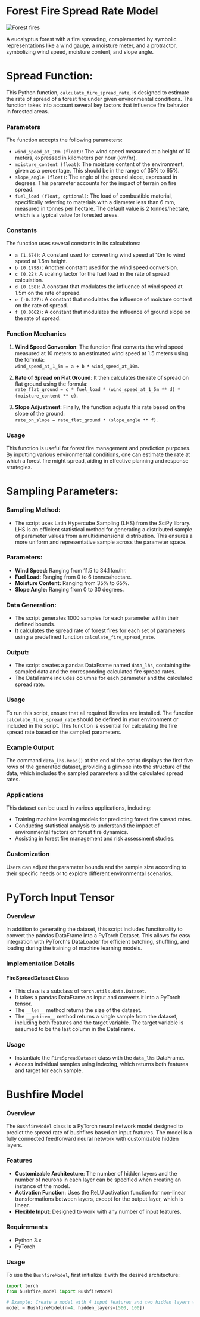# Forest Fire Spread Rate Model

![Forest fires](https://github.com/Cnalhcal/MLAI-Hack-2023/assets/100665526/acd7ef48-64ba-4131-b315-44e40574377d)

A eucalyptus forest with a fire spreading, complemented by symbolic representations like a wind gauge, a moisture meter, and a protractor, symbolizing wind speed, moisture content, and slope angle. 

# Spread Function:

This Python function, `calculate_fire_spread_rate`, is designed to estimate the rate of spread of a forest fire under given environmental conditions. The function takes into account several key factors that influence fire behavior in forested areas.

### Parameters

The function accepts the following parameters:

- `wind_speed_at_10m (float)`: The wind speed measured at a height of 10 meters, expressed in kilometers per hour (km/hr).
- `moisture_content (float)`: The moisture content of the environment, given as a percentage. This should be in the range of 35% to 65%.
- `slope_angle (float)`: The angle of the ground slope, expressed in degrees. This parameter accounts for the impact of terrain on fire spread.
- `fuel_load (float, optional)`: The load of combustible material, specifically referring to materials with a diameter less than 6 mm, measured in tonnes per hectare. The default value is 2 tonnes/hectare, which is a typical value for forested areas.

### Constants

The function uses several constants in its calculations:

- `a (1.674)`: A constant used for converting wind speed at 10m to wind speed at 1.5m height.
- `b (0.1798)`: Another constant used for the wind speed conversion.
- `c (0.22)`: A scaling factor for the fuel load in the rate of spread calculation.
- `d (0.158)`: A constant that modulates the influence of wind speed at 1.5m on the rate of spread.
- `e (-0.227)`: A constant that modulates the influence of moisture content on the rate of spread.
- `f (0.0662)`: A constant that modulates the influence of ground slope on the rate of spread.

### Function Mechanics

1. **Wind Speed Conversion**: The function first converts the wind speed measured at 10 meters to an estimated wind speed at 1.5 meters using the formula:<br> `wind_speed_at_1_5m = a + b * wind_speed_at_10m`.

2. **Rate of Spread on Flat Ground**: It then calculates the rate of spread on flat ground using the formula:<br> `rate_flat_ground = c * fuel_load * (wind_speed_at_1_5m ** d) * (moisture_content ** e)`.

3. **Slope Adjustment**: Finally, the function adjusts this rate based on the slope of the ground:<br> `rate_on_slope = rate_flat_ground * (slope_angle ** f)`.

### Usage

This function is useful for forest fire management and prediction purposes. By inputting various environmental conditions, one can estimate the rate at which a forest fire might spread, aiding in effective planning and response strategies.

# Sampling Parameters:

### Sampling Method:
- The script uses Latin Hypercube Sampling (LHS) from the SciPy library. LHS is an efficient statistical method for generating a distributed sample of parameter values from a multidimensional distribution. This ensures a more uniform and representative sample across the parameter space.

### Parameters:
- **Wind Speed:** Ranging from 11.5 to 34.1 km/hr.
- **Fuel Load:** Ranging from 0 to 6 tonnes/hectare.
- **Moisture Content:** Ranging from 35% to 65%.
- **Slope Angle:** Ranging from 0 to 30 degrees.

### Data Generation:
- The script generates 1000 samples for each parameter within their defined bounds.
- It calculates the spread rate of forest fires for each set of parameters using a predefined function `calculate_fire_spread_rate`.

### Output:
- The script creates a pandas DataFrame named `data_lhs`, containing the sampled data and the corresponding calculated fire spread rates.
- The DataFrame includes columns for each parameter and the calculated spread rate.

### Usage
To run this script, ensure that all required libraries are installed. The function `calculate_fire_spread_rate` should be defined in your environment or included in the script. This function is essential for calculating the fire spread rate based on the sampled parameters.

### Example Output
The command `data_lhs.head()` at the end of the script displays the first five rows of the generated dataset, providing a glimpse into the structure of the data, which includes the sampled parameters and the calculated spread rates.

### Applications
This dataset can be used in various applications, including:
- Training machine learning models for predicting forest fire spread rates.
- Conducting statistical analysis to understand the impact of environmental factors on forest fire dynamics.
- Assisting in forest fire management and risk assessment studies.

### Customization
Users can adjust the parameter bounds and the sample size according to their specific needs or to explore different environmental scenarios. 

# PyTorch Input Tensor

### Overview
In addition to generating the dataset, this script includes functionality to convert the pandas DataFrame into a PyTorch Dataset. This allows for easy integration with PyTorch's DataLoader for efficient batching, shuffling, and loading during the training of machine learning models.

### Implementation Details

#### FireSpreadDataset Class
- This class is a subclass of `torch.utils.data.Dataset`.
- It takes a pandas DataFrame as input and converts it into a PyTorch tensor.
- The `__len__` method returns the size of the dataset.
- The `__getitem__` method returns a single sample from the dataset, including both features and the target variable. The target variable is assumed to be the last column in the DataFrame.

### Usage
- Instantiate the `FireSpreadDataset` class with the `data_lhs` DataFrame.
- Access individual samples using indexing, which returns both features and target for each sample.

# Bushfire Model

### Overview
The `BushfireModel` class is a PyTorch neural network model designed to predict the spread rate of bushfires based on input features. The model is a fully connected feedforward neural network with customizable hidden layers.

### Features
- **Customizable Architecture**: The number of hidden layers and the number of neurons in each layer can be specified when creating an instance of the model.
- **Activation Function**: Uses the ReLU activation function for non-linear transformations between layers, except for the output layer, which is linear.
- **Flexible Input**: Designed to work with any number of input features.

### Requirements
- Python 3.x
- PyTorch

### Usage
To use the `BushfireModel`, first initialize it with the desired architecture:

```python
import torch
from bushfire_model import BushfireModel

# Example: Create a model with 4 input features and two hidden layers with 500 and 100 neurons respectively
model = BushfireModel(n=4, hidden_layers=[500, 100])


